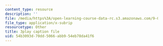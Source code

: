 ```yaml
---
content_type: resource
description: ''
file: /media/https%3A/open-learning-course-data-rc.s3.amazonaws.com/9-00sc-introduction-to-psychology-fall-2011/54b3093d70dd5066abb954eb78da41f6_v4ur5mna060.vtt
file_type: application/x-subrip
resourcetype: Other
title: 3play caption file
uid: 54b3093d-70dd-5066-abb9-54eb78da41f6
---
```

